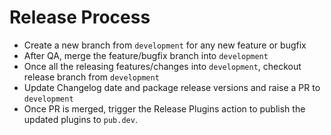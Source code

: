 # Release Process

- Create a new branch from `development` for any new feature or bugfix
- After QA, merge the feature/bugfix branch into `development`
- Once all the releasing features/changes into `development`, checkout release branch from `development`
- Update Changelog date and package release versions and raise a PR to `development`
- Once PR is merged, trigger the Release Plugins action to publish the updated plugins to `pub.dev`.